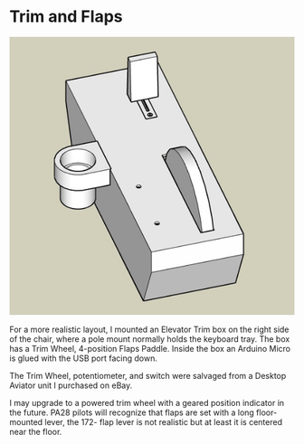# Trim and Flaps

![Trim and Flaps](images/trim-flaps.jpg)

For a more realistic layout, I mounted an Elevator Trim box on the right side of the chair, where a pole mount normally holds the keyboard tray.  The box has a Trim Wheel, 4-position Flaps Paddle.  Inside the box an Arduino Micro is glued with the USB port facing down. 

The Trim Wheel, potentiometer, and switch were salvaged from a Desktop Aviator unit I purchased on eBay.

I may upgrade to a powered trim wheel with a geared position indicator in the future.  PA28 pilots will recognize that flaps are set with a long floor-mounted lever, the 172- flap lever is not realistic but at least it is centered near the floor.
